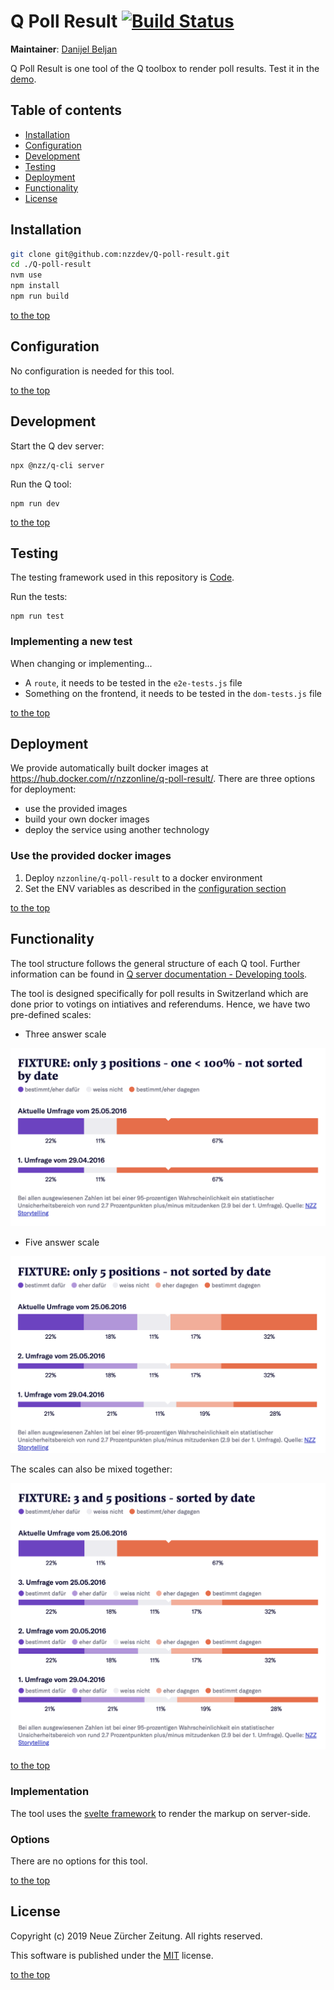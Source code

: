 # Q Poll Result [![Build Status](https://travis-ci.com/nzzdev/Q-poll-result.svg?token=bwR7zbPTTpEoDxbY2dJR&branch=dev)](https://travis-ci.com/nzzdev/Q-poll-result)

**Maintainer**: [Danijel Beljan](https://github.com/dnlbln)

Q Poll Result is one tool of the Q toolbox to render poll results.
Test it in the [demo](https://editor.q.tools).

## Table of contents

- [Installation](#installation)
- [Configuration](#configuration)
- [Development](#development)
- [Testing](#testing)
- [Deployment](#deployment)
- [Functionality](#functionality)
- [License](#license)

## Installation

```bash
git clone git@github.com:nzzdev/Q-poll-result.git
cd ./Q-poll-result
nvm use
npm install
npm run build
```

[to the top](#table-of-contents)

## Configuration

No configuration is needed for this tool.

[to the top](#table-of-contents)

## Development

Start the Q dev server:

```
npx @nzz/q-cli server
```

Run the Q tool:

```
npm run dev
```

[to the top](#table-of-contents)

## Testing

The testing framework used in this repository is [Code](https://github.com/hapijs/code).

Run the tests:

```
npm run test
```

### Implementing a new test

When changing or implementing...

- A `route`, it needs to be tested in the `e2e-tests.js` file
- Something on the frontend, it needs to be tested in the `dom-tests.js` file

[to the top](#table-of-contents)

## Deployment

We provide automatically built docker images at https://hub.docker.com/r/nzzonline/q-poll-result/.
There are three options for deployment:

- use the provided images
- build your own docker images
- deploy the service using another technology

### Use the provided docker images

1. Deploy `nzzonline/q-poll-result` to a docker environment
2. Set the ENV variables as described in the [configuration section](#configuration)

[to the top](#table-of-contents)

## Functionality

The tool structure follows the general structure of each Q tool. Further information can be found in [Q server documentation - Developing tools](https://nzzdev.github.io/Q-server/developing-tools.html).

The tool is designed specifically for poll results in Switzerland which are done prior to votings on intiatives and referendums. Hence, we have two pre-defined scales:

- Three answer scale

![Poll result with three answer scale](./readme-images/three-answer-poll.png)

- Five answer scale

![Poll result with five answer scale](./readme-images/five-answer-poll.png)

The scales can also be mixed together:

![Poll result with mixed answer scales](./readme-images/mixed-scale-poll.png)

[to the top](#table-of-contents)

### Implementation

The tool uses the [svelte framework](https://svelte.technology/guide) to render the markup on server-side.

### Options

There are no options for this tool.

[to the top](#table-of-contents)

## License

Copyright (c) 2019 Neue Zürcher Zeitung. All rights reserved.

This software is published under the [MIT](LICENSE) license.

[to the top](#table-of-contents)
